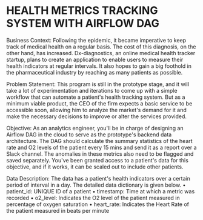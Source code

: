 # HEALTH METRICS TRACKING SYSTEM WITH AIRFLOW DAG

Business Context:
Following the epidemic, it became imperative to keep track of medical health on a regular basis. The cost of this diagnosis, on the other hand, has increased. Dx-diagnostics, an online medical health tracker startup, plans to create an application to enable users to measure their health indicators at regular intervals. It also hopes to gain a big foothold in the pharmaceutical industry by reaching as many patients as possible.

Problem Statement:
This program is still in the prototype stage, and it will take a lot of experimentation and iterations to come up with a simple workflow that can automate a patient's health tracking system. But as a minimum viable product, the CEO of the firm expects a basic service to be accessible soon, allowing him to analyze the market's demand for it and make the necessary decisions to improve or alter the services provided.

Objective:
As an analytics engineer, you'll be in charge of designing an Airflow DAG in the cloud to serve as the prototype's backend data architecture. The DAG should calculate the summary statistics of the heart rate and O2 levels of the patient every 15 mins and send it as a report over a Slack channel. The anomalies in these metrics also need to be flagged and saved separately. You've been granted access to a patient's data for this objective, and if it works, it can be scaled out to include other patients.

Data Description:
The data has a patient's health indicators over a certain period of interval in a day. The detailed data dictionary is given below.
•	patient_id: UNIQUE ID of a patient
•	timestamp: Time at which a metric was recorded
•	o2_level: Indicates the O2 level of the patient measured in percentage of oxygen saturation
•	heart_rate: Indicates the Heart Rate of the patient measured in beats per minute
